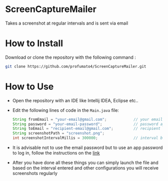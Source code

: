 # ScreenCaptureMailer
Takes a screenshot at regular intervals and is sent via email


# How to Install

Download or clone the repository with the following command : 
``` bash
git clone https://github.com/profumato4/ScreenCaptureMailer.git
```


# How to Use

- Open the repository with an IDE like Intellij IDEA, Eclipse etc.. 

- Edit the following lines of code in the `Main.java` file:

    ```java
    String fromEmail = "your-email@gmail.com";            // your email
    String password = "your-email-password";              // password app-specific password
    String toEmail = "recipient-email@gmail.com";         // recipient email
    String screenshotPath = "screenshot.png";
    int screenshotIntervalMillis = 300000;                // interval between screenshots (5 mins)
    ```
- It is advisable not to use the email password but to use an app password to log in, follow the instructions on the [link](https://support.google.com/accounts/answer/185833?hl=en) 

- After you have done all these things you can simply launch the file and based on the interval entered and other configurations you will receive screenshots regularly
